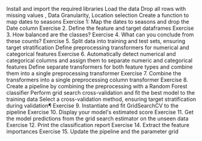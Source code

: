 Install and import the required libraries
Load the data
Drop all rows with missing values , Data Granularity, Location selection
Create a function to map dates to seasons
Exercise 1: Map the dates to seasons and drop the Date column
Exercise 2. Define the feature and target dataframes
Exercise 3. How balanced are the classes?
Exercise 4. What can you conclude from these counts?
Exercise 5. Split data into training and test sets, ensuring target stratification
Define preprocessing transformers for numerical and categorical features
Exercise 6. Automatically detect numerical and categorical columns and assign them to separate numeric and categorical features
Define separate transformers for both feature types and combine them into a single preprocessing transformer
Exercise 7. Combine the transformers into a single preprocessing column transformer
Exercise 8. Create a pipeline by combining the preprocessing with a Random Forest classifier
Perform grid search cross-validation and fit the best model to the training data
Select a cross-validation method, ensuring target stratification during validation¶
Exercise 9. Instantiate and fit GridSearchCV to the pipeline
Exercise 10. Display your model's estimated score
Exercise 11. Get the model predictions from the grid search estimator on the unseen data
Exercise 12. Print the classification report
Exercise 14. Extract the feature importances
Exercise 15. Update the pipeline and the parameter grid
